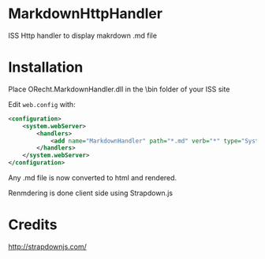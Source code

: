 # MarkdownHttpHandler
ISS Http handler to display makrdown .md file

# Installation
Place ORecht.MarkdownHandler.dll in the \bin folder of your ISS site

Edit `web.config` with:
```xml
<configuration>
    <system.webServer>
        <handlers>
            <add name="MarkdownHandler" path="*.md" verb="*" type="System.Web.Handlers.MarkdownHandler" resourceType="Unspecified" requireAccess="Read" preCondition="integratedMode" />
        </handlers>
    </system.webServer>
</configuration>
```

Any .md file is now converted to html and rendered. 

Renmdering is done client side using Strapdown.js

# Credits
http://strapdownjs.com/
